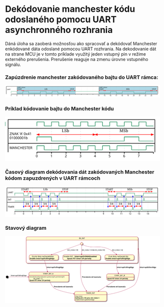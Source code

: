 # Dekódovanie manchester kódu odoslaného  pomocu UART asynchronného rozhrania

Dáná úloha sa zaoberá možnosťou ako spracovať a dekódovať  Manchester enkódované dáta odoslané pomocou  UART rozhrania. Na dekodovanie dát na strane MCU je v tomto príklade využitý jeden vstupný pin v režime externého prerušenia. Prerušenie reaguje na zmenu úrovne vstupného signálu. 



### Zapúzdrenie manchester zakódovaného bajtu do UART rámca:
![](doc/manchester_uart_frame.svg)

### Príklad kódovanie bajtu do Manchester kódu
![](doc/manchester_diagram.svg)

### Časový diagram dekódovania dát zakódovaných Manchester kódom zapuzdrených v UART rámcoch
![](doc/manchester_uart.svg)

### Stavový diagram 
![](doc/manchester.svg)